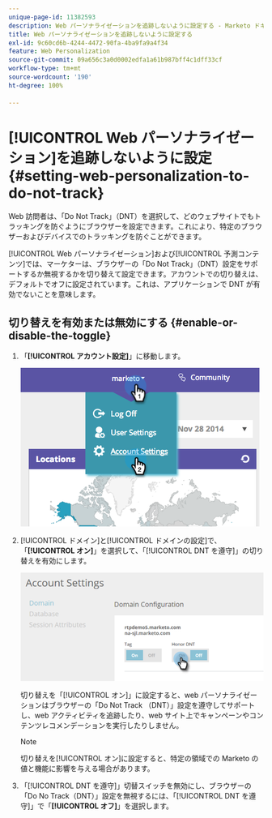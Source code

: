 ```yaml
---
unique-page-id: 11382593
description: Web パーソナライゼーションを追跡しないように設定する - Marketo ドキュメント - 製品ドキュメント
title: Web パーソナライゼーションを追跡しないように設定する
exl-id: 9c60cd6b-4244-4472-90fa-4ba9fa9a4f34
feature: Web Personalization
source-git-commit: 09a656c3a0d0002edfa1a61b987bff4c1dff33cf
workflow-type: tm+mt
source-wordcount: '190'
ht-degree: 100%

---
```


# [!UICONTROL Web パーソナライゼーション]を追跡しないように設定 {#setting-web-personalization-to-do-not-track}

Web 訪問者は、「Do Not Track」（DNT）を選択して、どのウェブサイトでもトラッキングを防ぐようにブラウザーを設定できます。これにより、特定のブラウザーおよびデバイスでのトラッキングを防ぐことができます。

[!UICONTROL Web パーソナライゼーション]および[!UICONTROL 予測コンテンツ]では、マーケターは、ブラウザーの「Do Not Track」（DNT）設定をサポートするか無視するかを切り替えて設定できます。アカウントでの切り替えは、デフォルトでオフに設定されています。これは、アプリケーションで DNT が有効でないことを意味します。

## 切り替えを有効または無効にする {#enable-or-disable-the-toggle}

1. 「**[!UICONTROL アカウント設定]**」に移動します。

   ![](assets/image2014-12-1-23-3a3-3a12.png)

1. [!UICONTROL ドメイン]と[!UICONTROL ドメインの設定]で、「**[!UICONTROL オン]**」を選択して、「[!UICONTROL DNT を遵守]」の切り替えを有効にします。

   ![](assets/two-1.png)

   切り替えを「[!UICONTROL オン]」に設定すると、web パーソナライゼーションはブラウザーの「Do Not Track （DNT）」設定を遵守してサポートし、web アクティビティを追跡したり、web サイト上でキャンペーンやコンテンツレコメンデーションを実行したりしません。

   >[!NOTE]
   >
   >切り替えを[!UICONTROL オン]に設定すると、特定の領域での Marketo の値と機能に影響を与える場合があります。

1. 「[!UICONTROL DNT を遵守]」切替スイッチを無効にし、ブラウザーの「Do No Track（DNT）」設定を無視するには、「[!UICONTROL DNT を遵守]」で「**[!UICONTROL オフ]**」を選択します。
